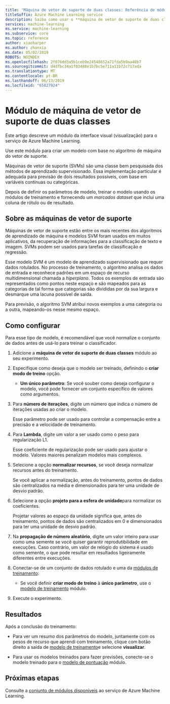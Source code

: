 ```yaml
---
title: 'Máquina de vetor de suporte de duas classes: Referência de módulo'
titleSuffix: Azure Machine Learning service
description: Saiba como usar o **máquina de vetor de suporte de duas classes** módulo no serviço de Azure Machine Learning para criar um modelo com base no algoritmo de máquina do vetor de suporte.
services: machine-learning
ms.service: machine-learning
ms.subservice: core
ms.topic: reference
author: xiaoharper
ms.author: zhanxia
ms.date: 05/02/2019
ROBOTS: NOINDEX
ms.openlocfilehash: 2f076dd3a5b1ceb9e24548652a71fda5b9aa48b7
ms.sourcegitcommit: d4dfbc34a1f03488e1b7bc5e711a11b72c717ada
ms.translationtype: MT
ms.contentlocale: pt-BR
ms.lasthandoff: 06/13/2019
ms.locfileid: "65027924"
---
```

# <a name="two-class-support-vector-machine-module"></a>Módulo de máquina de vetor de suporte de duas classes

Este artigo descreve um módulo da interface visual (visualização) para o serviço de Azure Machine Learning.

Use este módulo para criar um modelo com base no algoritmo de máquina do vetor de suporte. 

Máquinas de vetor de suporte (SVMs) são uma classe bem pesquisada dos métodos de aprendizado supervisionado. Essa implementação particular é adequada para previsão de dois resultados possíveis, com base em variáveis contínuas ou categóricas.

Depois de definir os parâmetros de modelo, treinar o modelo usando os módulos de treinamento e fornecendo um *marcados dataset* que inclui uma coluna de rótulo ou de resultado.

## <a name="about-support-vector-machines"></a>Sobre as máquinas de vetor de suporte

Máquinas de vetor de suporte estão entre os mais recentes dos algoritmos de aprendizado de máquina e modelos SVM foram usados em muitos aplicativos, da recuperação de informações para a classificação de texto e imagem. SVMs podem ser usados para tarefas de classificação e regressão.

Esse modelo SVM é um modelo de aprendizado supervisionado que requer dados rotulados. No processo de treinamento, o algoritmo analisa os dados de entrada e reconhece padrões em um espaço de recurso multidimensional chamada a *hiperplano*.  Todos os exemplos de entrada são representados como pontos neste espaço e são mapeados para as categorias de tal forma que categorias são divididas por da sua largura e desmarque uma lacuna possível de saída.

Para previsão, o algoritmo SVM atribui novos exemplos a uma categoria ou a outra, mapeando-os nesse mesmo espaço. 

## <a name="how-to-configure"></a>Como configurar 

Para esse tipo de modelo, é recomendável que você normalize o conjunto de dados antes de usá-lo para treinar o classificador.
  
1.  Adicione a **máquina de vetor de suporte de duas classes** módulo ao seu experimento.  
  
2.  Especifique como deseja que o modelo ser treinado, definindo o **criar modo de treino** opção.  
  
    -   **Um único parâmetro**: Se você souber como deseja configurar o modelo, você pode fornecer um conjunto específico de valores como argumentos.  

3.  Para **número de iterações**, digite um número que indica o número de iterações usadas ao criar o modelo.  
  
     Esse parâmetro pode ser usado para controlar a compensação entre a precisão e a velocidade de treinamento.  
  
4.  Para **Lambda**, digite um valor a ser usado como o peso para regularização L1.  
  
     Esse coeficiente de regularização pode ser usado para ajustar o modelo. Valores maiores penalizam modelos mais complexos.  
  
5.  Selecione a opção **normalizar recursos**, se você deseja normalizar recursos antes do treinamento.
  
     Se você aplicar a normalização, antes do treinamento, pontos de dados são centralizados na média e dimensionados para ter uma unidade de desvio padrão.
  
6.  Selecione a opção **projeto para a esfera de unidade**para normalizar os coeficientes.
  
     Projetar valores ao espaço da unidade significa que, antes do treinamento, pontos de dados são centralizados em 0 e dimensionados para ter uma unidade de desvio padrão.
  
7.  Na **propagação de número aleatório**, digite um valor inteiro para usar como uma semente se você quiser garantir reprodutibilidade em execuções.  Caso contrário, um valor de relógio do sistema é usado como semente, o que pode resultar em resultados ligeiramente diferentes entre execuções.
  
9. Conectar-se de um conjunto de dados rotulado e uma da [módulos de treinamento](module-reference.md):
  
    -   Se você definir **criar modo de treino** à **único parâmetro**, use o [modelo de treinamento](train-model.md) módulo.
  

10. Execute o experimento.

## <a name="results"></a>Resultados

Após a conclusão do treinamento:

+ Para ver um resumo dos parâmetros do modelo, juntamente com os pesos de recurso que aprendi com treinamento, clique com botão direito a saída de [modelo de treinamento](./train-model.md)e selecione **visualizar**.

+ Para usar os modelos treinados para fazer previsões, conecte-se o modelo treinado para o [modelo de pontuação](score-model.md) módulo.


## <a name="next-steps"></a>Próximas etapas

Consulte a [conjunto de módulos disponíveis](module-reference.md) ao serviço de Azure Machine Learning. 